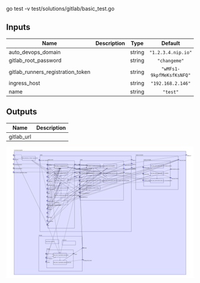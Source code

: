 go test -v test/solutions/gitlab/basic_test.go

## Inputs

| Name | Description | Type | Default | Required |
|------|-------------|:----:|:-----:|:-----:|
| auto\_devops\_domain |  | string | `"1.2.3.4.nip.io"` | no |
| gitlab\_root\_password |  | string | `"changeme"` | no |
| gitlab\_runners\_registration\_token |  | string | `"wMFs1-9kpfMeKsfKsNFQ"` | no |
| ingress\_host |  | string | `"192.168.2.146"` | no |
| name |  | string | `"test"` | no |

## Outputs

| Name | Description |
|------|-------------|
| gitlab\_url |  |

<img src="diagram.svg"/>

